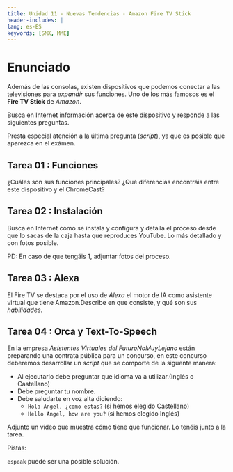 ```yaml
---
title: Unidad 11 - Nuevas Tendencias - Amazon Fire TV Stick 
header-includes: |
lang: es-ES
keywords: [SMX, MME]
---
```


# Enunciado

Además de las consolas, existen dispositivos que podemos conectar a las televisiones para *expandir* sus funciones. Uno de los más famosos es el **Fire TV Stick** de *Amazon*.

Busca en Internet información acerca de este dispositivo y responde a las siguientes preguntas. 

Presta especial atención a la última pregunta (*script*), ya que es posible que aparezca en el exámen.

## Tarea 01 : Funciones

¿Cuáles son sus funciones principales? ¿Qué diferencias encontráis entre este dispositivo y el ChromeCast?

## Tarea 02 : Instalación

Busca en Internet cómo se instala y configura y detalla el proceso desde que lo sacas de la caja hasta que reproduces YouTube. Lo más detallado y con fotos posible.

PD: En caso de que tengáis 1, adjuntar fotos del proceso.

## Tarea 03 : Alexa

El Fire TV  se destaca por el uso de _Alexa_ el motor de IA como asistente virtual que tiene Amazon.Describe en que consiste, y qué son sus _habilidades_.

## Tarea 04 : Orca y Text-To-Speech

En la empresa *Asistentes Virtuales del FuturoNoMuyLejano* están preparando una contrata pública para un concurso, en este concurso deberemos desarrollar un _script_ que se comporte de la siguente manera:

 * Al ejecutarlo debe preguntar que idioma va a utilizar.(Inglés o Castellano)
 * Debe preguntar tu nombre.
 * Debe saludarte  en voz alta diciendo:
   * `Hola Angel, ¿como estas?` (si hemos elegido Castellano)
   * `Hello Angel, how are you?` (si hemos elegido Inglés)

Adjunto un vídeo que muestra cómo tiene que funcionar. Lo tenéis junto a la tarea.

Pistas:

  `espeak` puede ser una posible solución.